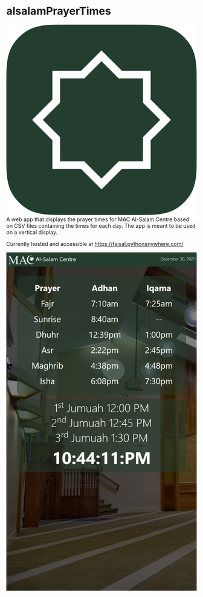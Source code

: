 # alsalamPrayerTimes
![Logo](/static/favicon.png)
A web app that displays the prayer times for MAC Al-Salam Centre based on CSV files containing the times for each day. The app is meant to be used on a vertical display.

Currently hosted and accessible at https://faisal.pythonanywhere.com/
 
![Screenshot 1](/screenshots/1.png?raw=true "Screenshot on December 30, 2021")
